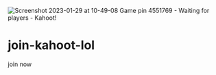 ![Screenshot 2023-01-29 at 10-49-08 Game pin 4551769 - Waiting for players - Kahoot!](https://user-images.githubusercontent.com/123869704/215322004-2f351b7e-6360-43ea-b06e-14259d49c325.png)
# join-kahoot-lol
join now
